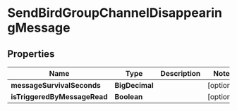 

# SendBirdGroupChannelDisappearingMessage


## Properties

| Name | Type | Description | Notes |
|------------ | ------------- | ------------- | -------------|
|**messageSurvivalSeconds** | **BigDecimal** |  |  [optional] |
|**isTriggeredByMessageRead** | **Boolean** |  |  [optional] |



